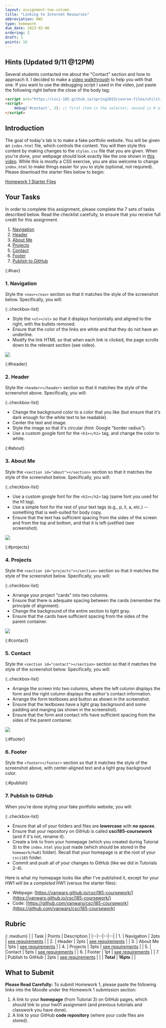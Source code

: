 ```yaml
---
layout: assignment-two-column
title: "Linking to Internet Resources"
abbreviation: HW2
type: homework
due_date: 2023-02-06
ordering: 2
draft: 1
points: 16
---
```


<style>
    blockquote h2 {
        margin: auto !important;
        padding: 0px !important;
    }

    .frame {
        padding: 0;
    }

    .medium th:first-child, .medium td:first-child {
        width: 40px;
        max-width: 40px;
        min-width: 40px;
    }
</style>


## Hints (Updated 9/11 @12PM)
Several students contacted me about the "Contact" section and how to approach it. I decided to make a [video walkthrough](https://drive.google.com/file/d/1-I3NoIsFPK5jGVakLxjoWfp0Obj31K2A/view?usp=sharing) to help you with that one. If you want to use the debugging script I used in the video, just paste the following right before the close of the body tag:

```html
<script src="https://csci-185.github.io/spring2023/course-files/utilities/debug.js"></script>
<script>
    debug('#contact', 3); // first item is the selector; second is # of levels you want to highlight.
</script>
```


## Introduction
The goal of today's lab is to make a fake portfolio website. You will be given an `index.html` file, which controls the content. You will then style this content by making changes to the `styles.css` file that you are given. When you're done, your webpage should look exactly like the one shown in [this video](https://drive.google.com/file/d/1eLJVLW7AGQ_1EX6Hvqh_BVMAkPxKJZFX/view?usp=sharing). While this is mostly a CSS exercise, you are also welcome to change `index.html` to make things easier for you to style (optional, not required). Please download the starter files below to begin:

<a href="/spring2023/course-files/homework/hw01.zip" class="nu-button">Homework 1 Starter Files <i class="fas fa-download"></i></a>

## Your Tasks
In order to complete this assignment, please complete the 7 sets of tasks described below. Read the checklist carefully, to ensure that you receive full credit for this assignment.

1. [Navigation](#nav)
1. [Header](#header)
1. [About Me](#about)
1. [Projects](#projects)
1. [Contact](#contact)
1. [Footer](#footer)
1. [Publish to GitHub](#publish)

{:#nav}
### 1. Navigation
Style the `<nav></nav>` section so that it matches the style of the screenshot below. Specifically, you will:

{:.checkbox-list}
* Style the `<ul></ul>` so that it displays horizontally and aligned to the right, with the bullets removed.
* Ensure that the color of the links are white and that they do not have an underline. 
* Modify the link HTML so that when each link is clicked, the page scrolls down to the relevant section (see video).

<img class="large frame" src="/spring2023/assets/images/homework/hw01/01-header.png" />

{:#header}
### 2. Header
Style the `<header></header>` section so that it matches the style of the screenshot above. Specifically, you will:

{:.checkbox-list}
* Change the background color to a color that you like (but ensure that it's dark enough for the white text to be readable).
* Center the text and image.
* Style the image so that it's circular (hint: Google "border radius").
* Use a custom google font for the `<h1></h1>` tag, and change the color to white.

{:#about}
### 3. About Me
Style the `<section id="about"></section>` section so that it matches the style of the screenshot below. Specifically, you will:

{:.checkbox-list}
* Use a custom google font for the `<h2></h2>` tag (same font you used for the h1 tag).
* Use a simple font for the rest of your text tags (e.g., p, li, a, etc.) -- something that is well-suited for body copy.
* Ensure that the text has sufficient spacing from the sides of the screen and from the top and bottom, and that it is left-justified (see screenshot).

<img class="large frame" src="/spring2023/assets/images/homework/hw01/02-about.png" />


{:#projects}
### 4. Projects

Style the `<section id="projects"></section>` section so that it matches the style of the screenshot below. Specifically, you will:

{:.checkbox-list}
* Arrange your project "cards" into two columns.
* Ensure that there is adequate spacing between the cards (remember the principle of alignment).
* Change the background of the entire section to light gray.
* Ensure that the cards have sufficient spacing from the sides of the parent container.

<img class="large frame" src="/spring2023/assets/images/homework/hw01/03-projects.png" />

{:#contact}
### 5. Contact

Style the `<section id="contact"></section>` section so that it matches the style of the screenshot below. Specifically, you will:

{:.checkbox-list}
* Arrange the screen into two columns, where the left column displays the form and the right column displays the author's contact information.
* Arrange the form textboxes and button as shown in the screenshot.
* Ensure that the textboxes have a light gray background and some padding and marging (as shown in the screenshot).
* Ensure that the form and contact info have sufficient spacing from the sides of the parent container.

<img class="large frame" src="/spring2023/assets/images/homework/hw01/04-contact.png" />


{:#footer}
### 6. Footer
Style the `<footer></footer>` section so that it matches the style of the screenshot above, with center-aligned text and a light gray background color.

{:#publish}
### 7. Publish to GitHub

When you're done styling your fake portfolio website, you will:

{:.checkbox-list}
* Ensure that all of your folders and files are **lowercase** with **no spaces**.
* Ensure that your repository on GitHub is called **csci185-coursework** (and if it's not, rename it).
* Create a link to from your homepage (which you created during Tutorial 3) to the `index.html` you just made (which should be stored in the `homework/hw01` folder). Recall that your homepage is at the root of your `csci185` folder. 
* Commit and push all of your changes to GitHub (like we did in Tutorials 2-4).

Here is what my homepage looks like after I've published it, except for your HW1 will be a *completed* HW1 (versus the starter files):
* Webpage: [https://vanwars.github.io/csci185-coursework/](https://vanwars.github.io/csci185-coursework/)
* Code: [https://github.com/vanwars/csci185-coursework](https://github.com/vanwars/csci185-coursework)

## Rubric

{:.medium}
| | Task | Points | Description |
|--|--|--|--|
| 1. | Navigation | 2pts | [see requirements](#nav) |
| 2. | Header | 2pts | [see requirements](#header) |
| 3. | About Me | 1pts | [see requirements](#about) |
| 4. | Projects | 3pts | [see requirements](#projects) |
| 5. | Contact | 5pts | [see requirements](#contact) |
| 6. | Footer | 1pt | [see requirements](#footer) |
| 7. | Publish to GitHub | 2pts | [see requirements](#publish) |
|  | **Total** | **16pts** |  |


## What to Submit
**Please Read Carefully:** To submit Homework 1, please paste the following links into the Moodle under the Homework 1 submission section:

1. A link to your **homepage** (from Tutorial 3) on GitHub pages, which should link to your hw01 assignment (and previous tutorials and classwork you have done).
2. A link to your GitHub **code repository** (where your code files are stored).